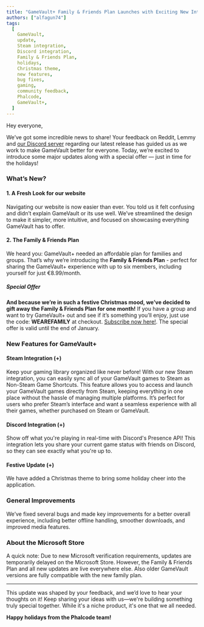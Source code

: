 ```yaml
---
title: "GameVault+ Family & Friends Plan Launches with Exciting New Integrations!"
authors: ["alfagun74"]
tags:
  [
    GameVault,
    update,
    Steam integration,
    Discord integration,
    Family & Friends Plan,
    holidays,
    Christmas theme,
    new features,
    bug fixes,
    gaming,
    community feedback,
    Phalcode,
    GameVault+,
  ]
---
```


Hey everyone,

We’ve got some incredible news to share! Your feedback on Reddit, Lemmy and [our Discord server](https://discord.gg/NEdNen2dSu) regarding our latest release has guided us as we work to make GameVault better for everyone. Today, we’re excited to introduce some major updates along with a special offer — just in time for the holidays!

### What’s New?

#### 1. **A Fresh Look for our website**

Navigating our website is now easier than ever. You told us it felt confusing and didn’t explain GameVault or its use well. We’ve streamlined the design to make it simpler, more intuitive, and focused on showcasing everything GameVault has to offer.

#### 2. **The Family & Friends Plan**

We heard you: GameVault+ needed an affordable plan for families and groups. That’s why we’re introducing the **Family & Friends Plan** - perfect for sharing the GameVault+ experience with up to six members, including yourself for just €8.99/month.

##### Special Offer

**And because we’re in such a festive Christmas mood, we’ve decided to gift away the Family & Friends Plan for one month!** If you have a group and want to try GameVault+ out and see if it’s something you’ll enjoy, just use the code: **WEAREFAMILY** at checkout. [Subscribe now here!](https://phalco.de/products/gamevault-plus/checkout). The special offer is valid until the end of January.

### New Features for GameVault+

#### **Steam Integration (+)**

Keep your gaming library organized like never before! With our new Steam integration, you can easily sync all of your GameVault games to Steam as Non-Steam Game Shortcuts. This feature allows you to access and launch your GameVault games directly from Steam, keeping everything in one place without the hassle of managing multiple platforms. It’s perfect for users who prefer Steam’s interface and want a seamless experience with all their games, whether purchased on Steam or GameVault.

#### **Discord Integration (+)**

Show off what you're playing in real-time with Discord's Presence API! This integration lets you share your current game status with friends on Discord, so they can see exactly what you're up to.

#### **Festive Update (+)**

We have added a Christmas theme to bring some holiday cheer into the application.

### General Improvements

We’ve fixed several bugs and made key improvements for a better overall experience, including better offline handling, smoother downloads, and improved media features.

### About the Microsoft Store

A quick note: Due to new Microsoft verification requirements, updates are temporarily delayed on the Microsoft Store. However, the Family & Friends Plan and all new updates are live everywhere else. Also older GameVault versions are fully compatible with the new family plan.

---

This update was shaped by your feedback, and we’d love to hear your thoughts on it! Keep sharing your ideas with us—we're building something truly special together. While it's a niche product, it's one that we all needed.

**Happy holidays from the Phalcode team!**
